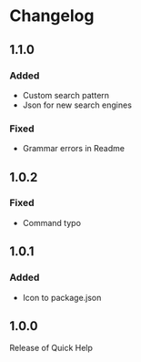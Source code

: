 # Changelog

## 1.1.0

### Added
- Custom search pattern
- Json for new search engines

### Fixed
- Grammar errors in Readme

## 1.0.2

### Fixed 
- Command typo 

## 1.0.1

### Added
- Icon to package.json

## 1.0.0
Release of Quick Help
